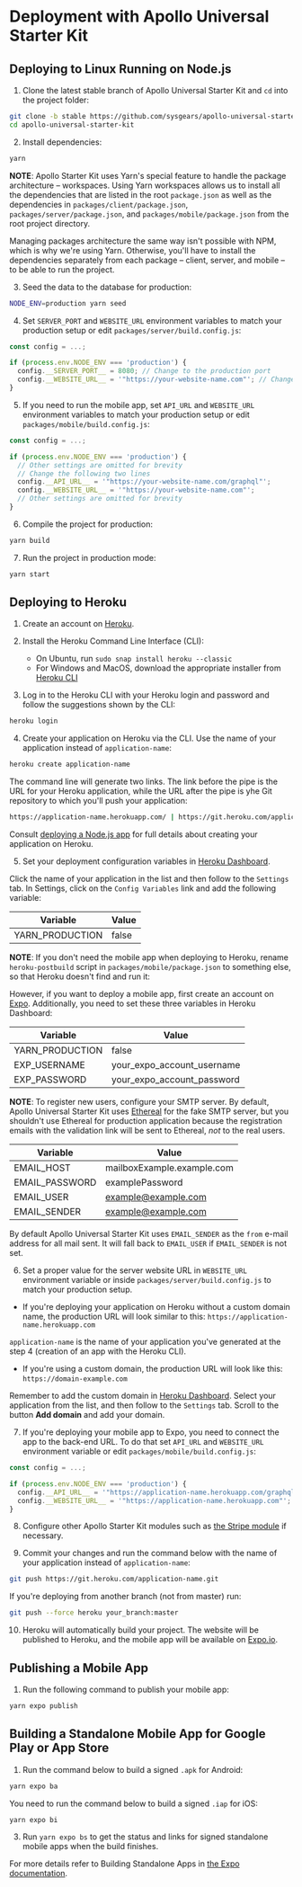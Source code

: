 # Deployment with Apollo Universal Starter Kit

## Deploying to Linux Running on Node.js

1. Clone the latest stable branch of Apollo Universal Starter Kit and `cd` into the project folder:

```bash
git clone -b stable https://github.com/sysgears/apollo-universal-starter-kit.git
cd apollo-universal-starter-kit
```

2. Install dependencies:

```bash
yarn
```

**NOTE**: Apollo Starter Kit uses Yarn's special feature to handle the package architecture &ndash; workspaces. Using Yarn workspaces allows us to install all the dependencies that are listed in the root `package.json` as well as the dependencies in `packages/client/package.json`, `packages/server/package.json`, and `packages/mobile/package.json` from the root project directory.

Managing packages architecture the same way isn't possible with NPM, which is why we're using Yarn. Otherwise, you'll have to install the dependencies separately from each package &ndash; client, server, and mobile &ndash; to be able to run the project.

3. Seed the data to the database for production:

```bash
NODE_ENV=production yarn seed
```

4. Set `SERVER_PORT` and `WEBSITE_URL` environment variables to match your production setup or edit `packages/server/build.config.js`:

```javascript
const config = ...;

if (process.env.NODE_ENV === 'production') {
  config.__SERVER_PORT__ = 8080; // Change to the production port
  config.__WEBSITE_URL__ = '"https://your-website-name.com"'; // Change to the production domain
}
```

5. If you need to run the mobile app, set `API_URL` and `WEBSITE_URL` environment variables to match your production setup or edit `packages/mobile/build.config.js`:

```javascript
const config = ...;

if (process.env.NODE_ENV === 'production') {
  // Other settings are omitted for brevity
  // Change the following two lines
  config.__API_URL__ = '"https://your-website-name.com/graphql"';
  config.__WEBSITE_URL__ = '"https://your-website-name.com"';
  // Other settings are omitted for brevity
}
```

6. Compile the project for production:

```bash
yarn build
```

7. Run the project in production mode:

```bash
yarn start
```

## Deploying to Heroku

1. Create an account on [Heroku].

2. Install the Heroku Command Line Interface (CLI):

   - On Ubuntu, run `sudo snap install heroku --classic`
   - For Windows and MacOS, download the appropriate installer from [Heroku CLI]

3. Log in to the Heroku CLI with your Heroku login and password and follow the suggestions shown by the CLI:

```bash
heroku login
```

4. Create your application on Heroku via the CLI. Use the name of your application instead of `application-name`:

```bash
heroku create application-name
```

The command line will generate two links. The link before the pipe is the URL for your Heroku application, while the URL after the pipe is yhe Git repository to which you'll push your application:

```bash
https://application-name.herokuapp.com/ | https://git.heroku.com/application-name.git
```

Consult [deploying a Node.js app] for full details about creating your application on Heroku.

5. Set your deployment configuration variables in [Heroku Dashboard].

Click the name of your application in the list and then follow to the `Settings` tab. In Settings, click on the `Config Variables` link and add the following variable:

| Variable        | Value |
| --------------- | ----- |
| YARN_PRODUCTION | false |

**NOTE**: If you don't need the mobile app when deploying to Heroku, rename `heroku-postbuild` script in `packages/mobile/package.json` to something else, so that Heroku doesn't find and run it:

However, if you want to deploy a mobile app, first create an account on [Expo]. Additionally, you need to set these three variables in Heroku Dashboard:

| Variable        | Value                      |
| --------------- | -------------------------- |
| YARN_PRODUCTION | false                      |
| EXP_USERNAME    | your_expo_account_username |
| EXP_PASSWORD    | your_expo_account_password |

**NOTE**: To register new users, configure your SMTP server. By default, Apollo Universal Starter Kit uses [Ethereal] for the fake SMTP server, but you shouldn't use Ethereal for production application because the registration emails with the validation link will be sent to Ethereal, _not_ to the real users.

| Variable       | Value                      |
| -------------- | -------------------------- |
| EMAIL_HOST     | mailboxExample.example.com |
| EMAIL_PASSWORD | examplePassword            |
| EMAIL_USER     | example@example.com        |
| EMAIL_SENDER   | example@example.com        |

By default Apollo Universal Starter Kit uses `EMAIL_SENDER` as the `from` e-mail address for all mail sent. It will fall back to `EMAIL_USER` if `EMAIL_SENDER` is not set.

6. Set a proper value for the server website URL in `WEBSITE_URL` environment variable or inside `packages/server/build.config.js` to match your production setup.

- If you're deploying your application on Heroku without a custom domain name, the production URL will look similar to this: `https://application-name.herokuapp.com`

`application-name` is the name of your application you've generated at the step 4 (creation of an app with the Heroku CLI).

- If you're using a custom domain, the production URL will look like this: `https://domain-example.com`

Remember to add the custom domain in [Heroku Dashboard]. Select your application from the list, and then follow to the `Settings` tab. Scroll to the button **Add domain** and add your domain.

7. If you're deploying your mobile app to Expo, you need to connect the app to the back-end URL. To do that set `API_URL` and `WEBSITE_URL` environment variable or edit `packages/mobile/build.config.js`:

```javascript
const config = ...;

if (process.env.NODE_ENV === 'production') {
  config.__API_URL__ = '"https://application-name.herokuapp.com/graphql"';
  config.__WEBSITE_URL__ = '"https://application-name.herokuapp.com"';
}
```

8. Configure other Apollo Starter Kit modules such as [the Stripe module] if necessary.

9. Commit your changes and run the command below with the name of your application instead of `application-name`:

```bash
git push https://git.heroku.com/application-name.git
```

If you're deploying from another branch (not from master) run:

```bash
git push --force heroku your_branch:master
```

10. Heroku will automatically build your project. The website will be published to Heroku, and the mobile app will be available on [Expo.io].

## Publishing a Mobile App

1. Run the following command to publish your mobile app:

```bash
yarn expo publish
```

## Building a Standalone Mobile App for Google Play or App Store

1. Run the command below to build a signed `.apk` for Android:

```bash
yarn expo ba
```

You need to run the command below to build a signed `.iap` for iOS:

```bash
yarn expo bi
```

3. Run `yarn expo bs` to get the status and links for signed standalone mobile apps when the build finishes.

For more details refer to Building Standalone Apps in [the Expo documentation].

[heroku]: https://heroku.com
[heroku cli]: https://devcenter.heroku.com/articles/heroku-cli#download-and-install
[deploying a node.js app]: https://devcenter.heroku.com/articles/getting-started-with-nodejs
[heroku dashboard]: https://dashboard.heroku.com/apps
[expo]: https://expo.io
[ethereal]: https://ethereal.email/
[the stripe module]: /docs/modules/Stripe%20Subscription.md
[expo.io]: https://expo.io
[the expo documentation]: https://docs.expo.io/versions/latest/
